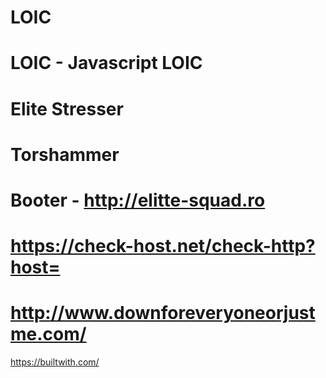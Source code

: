 LOIC
====

LOIC - Javascript LOIC
====
Elite Stresser
====
Torshammer
====
Booter - http://elitte-squad.ro
====
https://check-host.net/check-http?host= 
====
http://www.downforeveryoneorjustme.com/
====
https://builtwith.com/
